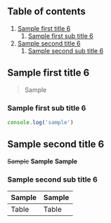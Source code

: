## Table of contents

1. [Sample first title 6](#sample-first-title-6)
   1. [Sample first sub title 6](#sample-first-sub-title-6)
1. [Sample second title 6](#sample-second-title-6)
   1. [Sample second sub title 6](#sample-second-sub-title-6)

## Sample first title 6

> Sample

### Sample first sub title 6

```javascript
console.log('sample')
```

## Sample second title 6

~~Sample~~
**Sample**
**Sample**

### Sample second sub title 6

| Sample | Sample |
| ------ | ------ |
| Table  | Table  |
